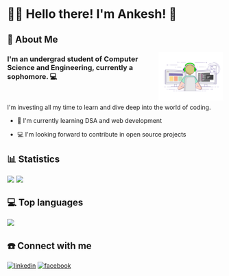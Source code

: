 
# 🧑‍💻 Hello there! I'm Ankesh! 👋


## 🚀 About Me

<img align="right" src="coding.gif" width="30%">

 
### I'm an undergrad student of Computer Science and Engineering, currently a sophomore. 💻 

<br>

I'm investing all my time to learn and dive deep into the world of coding. 


- 🧠 I'm currently learning DSA and web development 

- 💻 I'm looking forward to contribute in open source projects



## 📊 Statistics


<!-- ![Anurag's GitHub stats](https://github-readme-stats.vercel.app/api?username=ankeshbanerjee&show_icons=true&theme=radical) -->

<img width="49.5%" style = "margin-right: 5px;" src="https://github-readme-stats.vercel.app/api?username=ankeshbanerjee&show_icons=true&theme=radical"><img width="49%"  src="https://github-readme-streak-stats.herokuapp.com/?user=ankeshbanerjee&theme=radical" >


## 💻 Top languages

<!-- ![Top Langs](https://github-readme-stats.vercel.app/api/top-langs/?username=ankeshbanerjee&show_icons=true&theme=radical)  -->

<img width = "49%" style = "margin-right: 5px;" src = "https://github-readme-stats.vercel.app/api/top-langs/?username=ankeshbanerjee&show_icons=true&theme=radical&layout=compact">
<!-- <img align = "right" width = "48%" style = "border-radius: 5px;" src = "coding2.png"> -->

## ☎️ Connect with me
[![linkedin](https://img.shields.io/badge/linkedin-0A66C2?style=for-the-badge&logo=linkedin&logoColor=white)](https://www.linkedin.com/in/ankesh-banerjee-985911231/)
[![facebook](https://img.shields.io/badge/Facebook-1877F2?style=for-the-badge&logo=facebook&logoColor=white)](https://www.facebook.com/profile.php?id=100073274455002)


